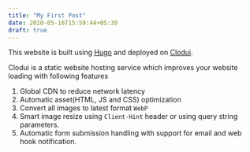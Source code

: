 ```yaml
---
title: "My First Post"
date: 2020-05-16T15:59:44+05:30
draft: true
---
```


This website is built using [Hugo](https://gohugo.io/) and deployed on [Clodui].

Clodui is a static website hosting service which improves your website loading with following features

1. Global CDN to reduce network latency
2. Automatic asset(HTML, JS and CSS) optimization
3. Convert all images to latest format `WebP`
4. Smart image resize using `Client-Hint` header or using query string parameters.
5. Automatic form submission handling with support for email and web hook notification.

[clodui]: https://www.clodui.com
